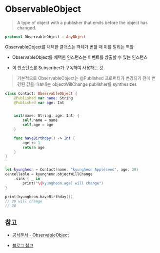 # ObservableObject

> A type of object with a publisher that emits before the object has changed.

```swift
protocol ObservableObject : AnyObject
```

ObservableObject를 채택한 클래스는 객체가 변할 때 이를 알리는 역할

- ObservableObject를 채택한 인스턴스는 이벤트를 방출할 수 있는 인스턴스

- 이 인스턴스를 Subscriber가 구독하여 사용하는 것

> 기본적으로 ObservableObject는 @Published 프로퍼티가 변경되기 전에 변경된 값을 내보내는 objectWillChange publisher를 synthesizes

```swift
class Contact: ObservableObject {
    @Published var name: String
    @Published var age: Int


    init(name: String, age: Int) {
        self.name = name
        self.age = age
    }

    func haveBirthday() -> Int {
        age += 1
        return age
    }
}


let kyungheon = Contact(name: "kyungheon Appleseed", age: 29)
cancellable = kyungheon.objectWillChange
    .sink { _ in
        print("\(kyungheon.age) will change")
}

print(kyungheon.haveBirthday())
// 29 will change
// 30
```

## 참고

- [공식문서 - ObservableObject](https://developer.apple.com/documentation/combine/observableobject)

- [블로그 참고](https://ios-development.tistory.com/1115)
